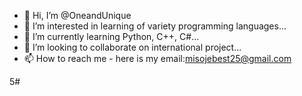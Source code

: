 - 👋 Hi, I’m @OneandUnique
- 👀 I’m interested in learning of variety programming languages...
- 🌱 I’m currently learning Python, C++, C#...
- 💞️ I’m looking to collaborate on international project...
- 📫 How to reach me - here is my email:misojebest25@gmail.com

<!---
OneandUnique/OneandUnique is a ✨ special ✨ repository because its `README.md` (this file) appears on your GitHub profile.
You can click the Preview link to take a look at your changes.
--->
5#
